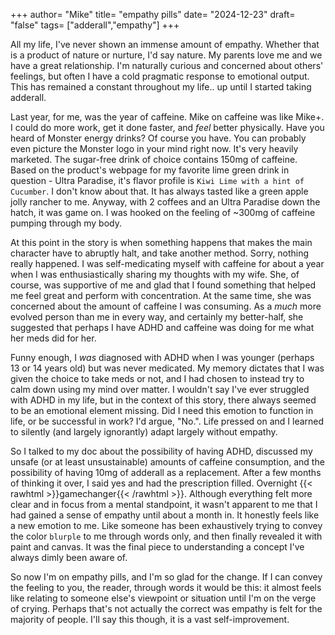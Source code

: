 +++
author= "Mike"
title= "empathy pills"
date= "2024-12-23"
draft= "false"
tags= ["adderall","empathy"]
+++

All my life, I've never shown an immense amount of empathy. Whether that is a product of nature or nurture, I'd say nature. My parents love me and we have a great relationship. I'm naturally curious and concerned about others' feelings, but often I have a cold pragmatic response to emotional output. This has remained a constant throughout my life.. up until I started taking adderall.

Last year, for me, was the year of caffeine. Mike on caffeine was like Mike+. I could do more work, get it done faster, and _feel_ better physically. Have you heard of Monster energy drinks? Of course you have. You can probably even picture the Monster logo in your mind right now. It's very heavily marketed. The sugar-free drink of choice contains 150mg of caffeine. Based on the product's webpage for my favorite lime green drink in question - Ultra Paradise, it's flavor profile is `Kiwi Lime with a hint of Cucumber`. I don't know about that. It has always tasted like a green apple jolly rancher to me. Anyway, with 2 coffees and an Ultra Paradise down the hatch, it was game on. I was hooked on the feeling of ~300mg of caffeine pumping through my body.

At this point in the story is when something happens that makes the main character have to abruptly halt, and take another method. Sorry, nothing really happened. I was self-medicating myself with caffeine for about a year when I was enthusiastically sharing my thoughts with my wife. She, of course, was supportive of me and glad that I found something that helped me feel great and perform with concentration. At the same time, she was concerned about the amount of caffeine I was consuming. As a _much_ more evolved person than me in every way, and certainly my better-half, she suggested that perhaps I have ADHD and caffeine was doing for me what her meds did for her.

Funny enough, I _was_ diagnosed with ADHD when I was younger (perhaps 13 or 14 years old) but was never medicated. My memory dictates that I was given the choice to take meds or not, and I had chosen to instead try to calm down using my mind over matter. I wouldn't say I've ever struggled with ADHD in my life, but in the context of this story, there always seemed to be an emotional element missing. Did I need this emotion to function in life, or be successful in work? I'd argue, "No.". Life pressed on and I learned to silently (and largely ignorantly) adapt largely without empathy.

So I talked to my doc about the possibility of having ADHD, discussed my unsafe (or at least unsustainable) amounts of caffeine consumption, and the possibility of having 10mg of adderall as a replacement. After a few months of thinking it over, I said yes and had the prescription filled. Overnight {{< rawhtml >}}<span class="wiggle-letter">g</span><span class="wiggle-letter">a</span><span class="wiggle-letter">m</span><span class="wiggle-letter">e</span><span class="wiggle-letter">c</span><span class="wiggle-letter">h</span><span class="wiggle-letter">a</span><span class="wiggle-letter">n</span><span class="wiggle-letter">g</span><span class="wiggle-letter">e</span><span class="wiggle-letter">r</span>{{< /rawhtml >}}. Although everything felt more clear and in focus from a mental standpoint, it wasn't apparent to me that I had gained a sense of empathy until about a month in. It honestly feels like a new emotion to me. Like someone has been exhaustively trying to convey the color `blurple` to me through words only, and then finally revealed it with paint and canvas. It was the final piece to understanding a concept I've always dimly been aware of.

So now I'm on empathy pills, and I'm so glad for the change. If I can convey the feeling to you, the reader, through words it would be this: it almost feels like relating to someone else's viewpoint or situation until I'm on the verge of crying. Perhaps that's not actually the correct was empathy is felt for the majority of people. I'll say this though, it is a vast self-improvement.
